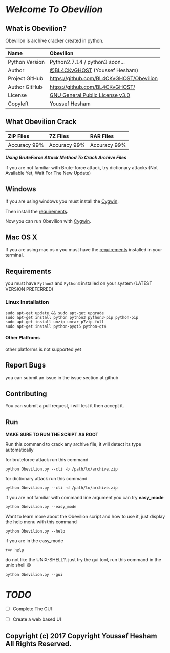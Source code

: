 # **_Welcome To Obevilion_**

## What is Obevilion?

Obevilion is archive cracker created in python.

Name           | Obevilion
:------------- | :----------------------------------------------------------------------------------------------
Python Version | Python2.7.14 / python3 soon...
Author         | [@BL4CKvGHOST](https://twitter.com/BL4CKvGHOST) (Youssef Hesham)
Project GitHub | <https://github.com/BL4CKvGHOST/Obevilion>
Author GitHub  | <https://github.com/BL4CKvGHOST/>
License        | [GNU General Public License v3.0](https://github.com/BL4CKvGHOST/Obevilion/blob/master/COPYING)
Copyleft       | Youssef Hesham

## What Obevilion Crack

ZIP Files    | 7Z Files     | RAR Files
:----------- | :----------- | :-----------
Accuracy 99% | Accuracy 99% | Accuracy 99%

**_Using BruteForce Attack Method To Crack Archive Files_**

if you are not familiar with Brute-force attack, try dictionary attacks (Not Available Yet, Wait For The New Update)

## Windows

If you are using windows you must install the [Cygwin](http://www.cygwin.com/).

Then install the [requirements](#unpythonic-requirements).

Now you can run Obevilion with [Cygwin](http://www.cygwin.com/).

## Mac OS X

If you are using mac os x you must have the [requirements](#unpythonic-requirements) installed in your terminal.

## Requirements

you must have `Python2` and `Python3` installed on your system (LATEST VERSION PREFERRED)

### Linux Installation

```shell
sudo apt-get update && sudo apt-get upgrade
sudo apt-get install python python3 python3-pip python-pip
sudo apt-get install unzip unrar p7zip-full
sudo apt-get install python-pyqt5 python-qt4
```

#### Other Platfroms

other platforms is not supported yet

## Report Bugs

you can submit an issue in the issue section at github

## Contributing

You can submit a pull request, i will test it then accept it.

## Run

**MAKE SURE TO RUN THE SCRIPT AS ROOT**

Run this command to crack any archive file, it will detect its type automatically

for bruteforce attack run this command

`python Obevilion.py --cli -b /path/to/archive.zip`

for dictionary attack run this command

`python Obevilion.py --cli -d /path/to/archive.zip`

if you are not familiar with command line argument you can try **easy_mode**

`python Obevilion.py --easy_mode`

Want to learn more about the Obevilion script and how to use it, just display the help menu with this command

`python Obevilion.py --help`

if you are in the easy_mode

`+=> help`

do not like the UNIX-SHELL?. just try the gui tool, run this command in the unix shell :smile:

`python Obevilion.py --gui`

# **_TODO_**

- [ ] Complete The GUI

- [ ] Create a web based UI

## Copyright (c) 2017 Copyright Youssef Hesham All Rights Reserved.
